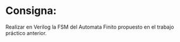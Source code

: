 # Consigna: 

Realizar en Verilog la FSM del Automata Finito propuesto en el trabajo práctico anterior.
